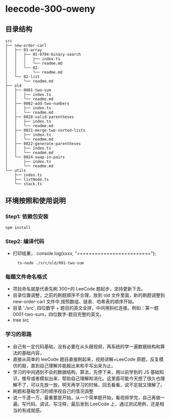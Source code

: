 # leecode-300-oweny

## 目录结构

```
src
├── new-order-carl
│   ├── 01-array
│   │   ├── 01-0704-binary-search
│   │   │   ├── index.ts
│   │   │   └── readme.md
│   │   └── 02-
│   │       └── readme.md
│   └── 02-list
│       └── readme.md
├── old
│   ├── 0001-two-sum
│   │   ├── index.ts
│   │   └── readme.md
│   ├── 0002-add-two-numbers
│   │   ├── index.ts
│   │   └── readme.md
│   ├── 0020-valid-parentheses
│   │   ├── index.ts
│   │   └── readme.md
│   ├── 0021-merge-two-sorted-lists
│   │   ├── index.ts
│   │   └── readme.md
│   ├── 0022-generate-parentheses
│   │   ├── index.ts
│   │   └── readme.md
│   └── 0024-swap-in-pairs
│       ├── index.ts
│       └── readme.md
└── utils
    ├── index.ts
    ├── listNode.ts
    └── stack.ts
```

## 环境按照和使用说明

### Step1: 依赖包安装

```
npm install
```

### Step2: 编译代码

- 打印结果， console.log(xxxx, "=========================");
  ```
    ts-node ./src/old/001-two-sum
  ```

### 每题文件命名格式

- 项目命名就是代表先刷 300+的 LeeCode 题起步，坚持更新下去。
- 目录位置调整，之前的刷题顺序不合理，放到 old 文件里面，新的刷题调整到 new-order-carl 文件中,按照数组、链表、哈希表的顺序开始。
- 目录 './src', 四位数字 + 题目的英文全拼，中间用斜杠连接。例如：第一题 0001-two-sum，四位数字-题目完整的英文。
- tree src

### 学习的思路

- 自己有一定代码基础，没有必要在从头跟视频，再系统的学一遍数据结构和算法的基础内容，
- 直接从简单的 leeCode 题目直接刷起来，视频讲解+LeeCode 原题，反复模仿的敲，直到自己理解并能敲出来和手写出来为止。
- 学习的中间遇到不会的数据结构，算法，先停下来，用以前学到的 JS 基础知识，推导或者模拟出来，帮助自己理解和消化。这里面可能今天想了很久也理解不了，可以先放一放，明天再学习的时候，回去看看，说不定就又理解了。
- 刷题和基础学习的顺序视自己的情况调整
- 说一千道一万，最重要是开始，从一个简单题开始，看视频学完，自己再做一遍。写代码、调试、写注释，最后发到 LeeCode 上，通过测试用例，还是相当的有成就感。
